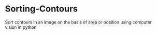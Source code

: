 # Sorting-Contours
Sort contours in an image on the basis of area or position using computer vision in python
